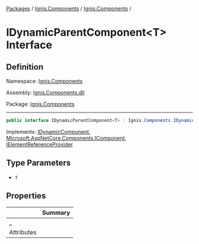 [Packages](../../README.md) / [Ignis.Components](../README.md) / [Ignis.Components](README.md) /

# IDynamicParentComponent&lt;T&gt; Interface

## Definition

Namespace: [Ignis.Components](README.md)

Assembly: [Ignis.Components.dll](../README.md)

Package: [Ignis.Components](https://www.nuget.org/packages/Ignis.Components)

---

```csharp
public interface IDynamicParentComponent<T> : Ignis.Components.IDynamicComponent, Microsoft.AspNetCore.Components.IComponent, Ignis.Components.IElementReferenceProvider
```

Implements: [IDynamicComponent](Ignis.Components.IDynamicComponent.md), [Microsoft.AspNetCore.Components.IComponent](https://learn.microsoft.com/en-us/dotnet/api/Microsoft.AspNetCore.Components.IComponent), [IElementReferenceProvider](Ignis.Components.IElementReferenceProvider.md)

## Type Parameters

- `T`

## Properties

|            | Summary |
| ---------- | ------- |
| \_         |         |
| Attributes |         |
